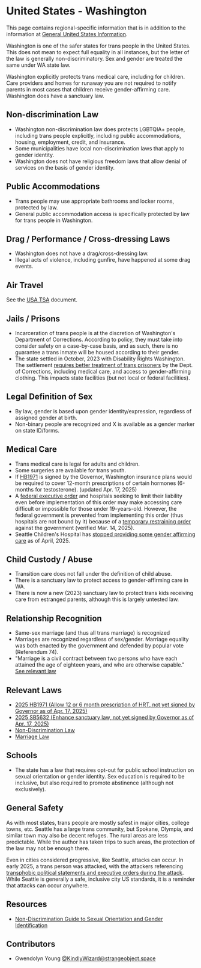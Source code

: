 # United States - Washington

This page contains regional-specific information that is in addition to
the information at [General United States
Information](notes/usa-general.md).

Washington is one of the safer states for trans people in the United
States. This does not mean to expect full equality in all instances, but
the letter of the law is generally non-discriminatory. Sex and gender
are treated the same under WA state law.

Washington explicitly protects trans medical care, including for
children. Care providers and homes for runaway you are not required to
notify parents in most cases that children receive gender-affirming
care. Washington does have a sanctuary law.

## Non-discrimination Law

 * Washington non-discrimination law does protects LGBTQIA+ people,
   including trans people explicitly, including public accommodations,
   housing, employment, credit, and insurance.
 * Some municipalities have local non-discrimination laws that apply to
   gender identity.
 * Washington does not have religious freedom laws that allow denial of
   services on the basis of gender identity.

## Public Accommodations

 * Trans people may use appropriate bathrooms and locker rooms, protected
   by law.
 * General public accommodation access is specifically protected by law for
   trans people in Washington.

## Drag / Performance / Cross-dressing Laws

 * Washington does not have a drag/cross-dressing law.
 * Illegal acts of violence, including gunfire, have happened at some
   drag events.

## Air Travel

See the [USA TSA](notes/tsa.md) document.

## Jails / Prisons

 * Incarceration of trans people is at the discretion of Washington's
   Department of Corrections. According to policy, they must take into
   consider safety on a case-by-case basis, and as such, there is no
   guarantee a trans inmate will be housed according to their gender.
 * The state settled in October, 2023 with Disability Rights Washington.
   The settlement [requires better treatment of trans
   prisoners](https://www.disabilityrightswa.org/drw-reaches-agreement-with-doc-to-improve-care-for-transgender-people-with-disabilities/)
   by the Dept. of Corrections, including medical care, and access to
   gender-affirming clothing. This impacts state facilities (but not
   local or federal facilities).

## Legal Definition of Sex

 * By law, gender is based upon gender identity/expression, regardless
   of assigned gender at birth.
 * Non-binary people are recognized and X is available as a gender
   marker on state ID/forms.

## Medical Care

 * Trans medical care is legal for adults and children.
 * Some surgeries are available for trans youth.
 * If [HB1971](https://legiscan.com/AR/text/HB1916/2025) is signed by
   the Governor, Washington insurance plans would be required to cover
   12-month prescriptions of certain hormones (6-months for
   testosterone).
   (updated Apr. 17, 2025)
 * A [federal executive
   order](https://www.whitehouse.gov/presidential-actions/2025/01/protecting-children-from-chemical-and-surgical-mutilation/)
   and hospitals seeking to limit their liability even before
   implementation of this order may make accessing care difficult or
   impossible for those under 19-years-old.
   However, the federal government is prevented from implementing this order
   (thus hospitals are not bound by it) because of a [temporary
   restraining
   order](https://assets.aclu.org/live/uploads/2025/02/093114651219.pdf)
   against the government (verified Mar. 14, 2025).
 * Seattle Children's Hospital has [stopped providing some gender
   affirming
   care](https://www.thestranger.com/news/2025/04/17/80016692/seattle-childrens-has-again-stopped-providing-gender-affirming-surgery-for-trans-people-under-19)
   as of April, 2025.

## Child Custody / Abuse

 * Transition care does not fall under the definition of child abuse.
 * There is a sanctuary law to protect access to gender-affirming care in
   WA.
 * There is now a new (2023) sanctuary law to protect trans kids receiving
   care from estranged parents, although this is largely untested law.
 
## Relationship Recognition

 * Same-sex marriage (and thus all trans marriage) is recognized
 * Marriages are recognized regardless of sex/gender. Marriage equality
   was both enacted by the government and defended by popular vote
   (Referendum 74).
 * "Marriage is a civil contract between two persons who have each
   attained the age of eighteen years, and who are otherwise capable."
   [See relevant law](https://app.leg.wa.gov/rcw/default.aspx?cite=26.04.010)

## Relevant Laws

 * [2025 HB1971 (Allow 12 or 6 month prescription of HRT, not yet signed
   by Governor as of Apr. 17,
   2025)](https://legiscan.com/AR/text/HB1916/2025)
 * [2025 SB5632 (Enhance sanctuary law, not yet signed by Governor as of Apr.
   17, 2025)](https://legiscan.com/AR/text/HB1916/2025)
 * [Non-Discrimination Law](https://app.leg.wa.gov/rcw/default.aspx?cite=49.60.040)
 * [Marriage Law](https://app.leg.wa.gov/rcw/default.aspx?cite=26.04.010)

## Schools

 * The state has a law that requires opt-out for public school instruction
   on sexual orientation or gender identity. Sex education is required to
   be inclusive, but also required to promote abstinence (although not
   exclusively).

## General Safety

As with most states, trans people are mostly safest in major cities,
college towns, etc. Seattle has a large trans community, but Spokane,
Olympia, and similar town may also be decent refuges. The rural areas
are less predictable. While the author has taken trips to such areas,
the protection of the law may not be enough there.

Even in cities considered progressive, like Seattle, attacks can occur.
In early 2025, a trans person was attacked, with the attackers referencing
[transphobic political statements and executive
orders during the attack](https://www.thestranger.com/news/2025/03/28/79988053/police-arrest-one-suspect-in-alleged-violent-anti-trans-hate-crime). While Seattle is generally a safe, inclusive city
US standards, it is a reminder that attacks can occur anywhere.

## Resources

 * [Non-Discrimination Guide to Sexual Orientation and Gender Identification](https://www.hum.wa.gov/sites/default/files/public/publications/Updated%20SO%20GI%20Guide.pdf)

## Contributors

 * Gwendolyn Young [@KindlyWizard@strangeobject.space](https://strangeobject.space/@KindlyWizard)

